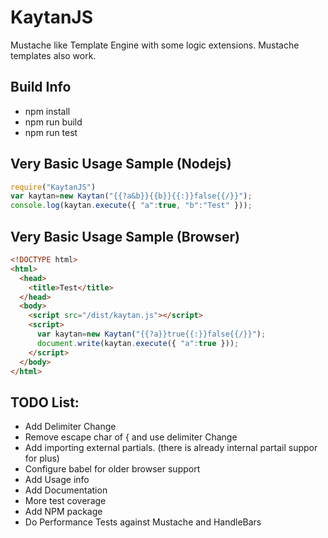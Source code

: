 # KaytanJS
Mustache like Template Engine with some logic extensions. Mustache templates also work.

## Build Info
   - npm install
   - npm run build
   - npm run test
   
## Very Basic Usage Sample (Nodejs)
```javascript
require("KaytanJS")
var kaytan=new Kaytan("{{?a&b}}{{b}}{{:}}false{{/}}");
console.log(kaytan.execute({ "a":true, "b":"Test" }));
```

## Very Basic Usage Sample (Browser)
```html
<!DOCTYPE html>
<html>
  <head>
    <title>Test</title>
  </head>
  <body>
    <script src="/dist/kaytan.js"></script>
    <script>
      var kaytan=new Kaytan("{{?a}}true{{:}}false{{/}}");
      document.write(kaytan.execute({ "a":true }));
    </script>
  </body>
</html>
```

## TODO List:
   - Add Delimiter Change
   - Remove escape char of { and use delimiter Change
   - Add importing external partials. (there is already internal partail suppor for plus)
   - Configure babel for older browser support
   - Add Usage info
   - Add Documentation
   - More test coverage
   - Add NPM package
   - Do Performance Tests against Mustache and HandleBars 
